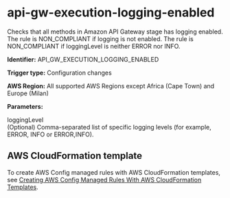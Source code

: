 # api\-gw\-execution\-logging\-enabled<a name="api-gw-execution-logging-enabled"></a>

Checks that all methods in Amazon API Gateway stage has logging enabled\. The rule is NON\_COMPLIANT if logging is not enabled\. The rule is NON\_COMPLIANT if loggingLevel is neither ERROR nor INFO\.

**Identifier:** API\_GW\_EXECUTION\_LOGGING\_ENABLED

**Trigger type:** Configuration changes

**AWS Region:** All supported AWS Regions except Africa \(Cape Town\) and Europe \(Milan\)

**Parameters:**

 loggingLevel  
\(Optional\) Comma\-separated list of specific logging levels \(for example, ERROR, INFO or ERROR,INFO\)\.

## AWS CloudFormation template<a name="w24aac11c29c17c29c15"></a>

To create AWS Config managed rules with AWS CloudFormation templates, see [Creating AWS Config Managed Rules With AWS CloudFormation Templates](aws-config-managed-rules-cloudformation-templates.md)\.